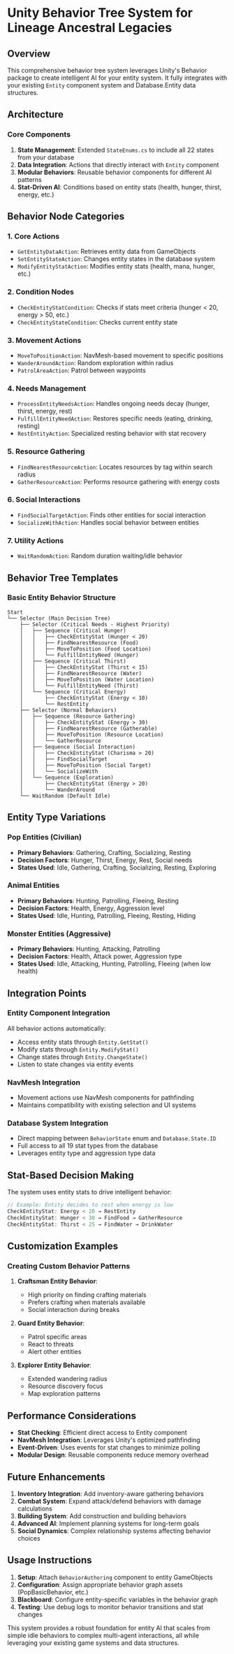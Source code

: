 # Unity Behavior Tree System for Lineage Ancestral Legacies

## Overview

This comprehensive behavior tree system leverages Unity's Behavior package to create intelligent AI for your entity system. It fully integrates with your existing `Entity` component system and Database.Entity data structures.

## Architecture

### Core Components

1. **State Management**: Extended `StateEnums.cs` to include all 22 states from your database
2. **Data Integration**: Actions that directly interact with `Entity` component
3. **Modular Behaviors**: Reusable behavior components for different AI patterns
4. **Stat-Driven AI**: Conditions based on entity stats (health, hunger, thirst, energy, etc.)

## Behavior Node Categories

### 1. Core Actions
- `GetEntityDataAction`: Retrieves entity data from GameObjects
- `SetEntityStateAction`: Changes entity states in the database system
- `ModifyEntityStatAction`: Modifies entity stats (health, mana, hunger, etc.)

### 2. Condition Nodes
- `CheckEntityStatCondition`: Checks if stats meet criteria (hunger < 20, energy > 50, etc.)
- `CheckEntityStateCondition`: Checks current entity state

### 3. Movement Actions
- `MoveToPositionAction`: NavMesh-based movement to specific positions
- `WanderAroundAction`: Random exploration within radius
- `PatrolAreaAction`: Patrol between waypoints

### 4. Needs Management
- `ProcessEntityNeedsAction`: Handles ongoing needs decay (hunger, thirst, energy, rest)
- `FulfillEntityNeedAction`: Restores specific needs (eating, drinking, resting)
- `RestEntityAction`: Specialized resting behavior with stat recovery

### 5. Resource Gathering
- `FindNearestResourceAction`: Locates resources by tag within search radius
- `GatherResourceAction`: Performs resource gathering with energy costs

### 6. Social Interactions
- `FindSocialTargetAction`: Finds other entities for social interaction
- `SocializeWithAction`: Handles social behavior between entities

### 7. Utility Actions
- `WaitRandomAction`: Random duration waiting/idle behavior

## Behavior Tree Templates

### Basic Entity Behavior Structure
```
Start
└── Selector (Main Decision Tree)
    ├── Selector (Critical Needs - Highest Priority)
    │   ├── Sequence (Critical Hunger)
    │   │   ├── CheckEntityStat (Hunger < 20)
    │   │   ├── FindNearestResource (Food)
    │   │   ├── MoveToPosition (Food Location)
    │   │   └── FulfillEntityNeed (Hunger)
    │   ├── Sequence (Critical Thirst)
    │   │   ├── CheckEntityStat (Thirst < 15)
    │   │   ├── FindNearestResource (Water)
    │   │   ├── MoveToPosition (Water Location)
    │   │   └── FulfillEntityNeed (Thirst)
    │   └── Sequence (Critical Energy)
    │       ├── CheckEntityStat (Energy < 10)
    │       └── RestEntity
    ├── Selector (Normal Behaviors)
    │   ├── Sequence (Resource Gathering)
    │   │   ├── CheckEntityStat (Energy > 30)
    │   │   ├── FindNearestResource (Gatherable)
    │   │   ├── MoveToPosition (Resource Location)
    │   │   └── GatherResource
    │   ├── Sequence (Social Interaction)
    │   │   ├── CheckEntityStat (Charisma > 20)
    │   │   ├── FindSocialTarget
    │   │   ├── MoveToPosition (Social Target)
    │   │   └── SocializeWith
    │   └── Sequence (Exploration)
    │       ├── CheckEntityStat (Energy > 20)
    │       └── WanderAround
    └── WaitRandom (Default Idle)
```

## Entity Type Variations

### Pop Entities (Civilian)
- **Primary Behaviors**: Gathering, Crafting, Socializing, Resting
- **Decision Factors**: Hunger, Thirst, Energy, Rest, Social needs
- **States Used**: Idle, Gathering, Crafting, Socializing, Resting, Exploring

### Animal Entities
- **Primary Behaviors**: Hunting, Patrolling, Fleeing, Resting
- **Decision Factors**: Health, Energy, Aggression level
- **States Used**: Idle, Hunting, Patrolling, Fleeing, Resting, Hiding

### Monster Entities (Aggressive)
- **Primary Behaviors**: Hunting, Attacking, Patrolling
- **Decision Factors**: Health, Attack power, Aggression type
- **States Used**: Idle, Attacking, Hunting, Patrolling, Fleeing (when low health)

## Integration Points

### Entity Component Integration
All behavior actions automatically:
- Access entity stats through `Entity.GetStat()`
- Modify stats through `Entity.ModifyStat()`
- Change states through `Entity.ChangeState()` 
- Listen to state changes via entity events

### NavMesh Integration
- Movement actions use NavMesh components for pathfinding
- Maintains compatibility with existing selection and UI systems

### Database System Integration
- Direct mapping between `BehaviorState` enum and `Database.State.ID`
- Full access to all 19 stat types from the database
- Leverages entity type and aggression type data

## Stat-Based Decision Making

The system uses entity stats to drive intelligent behavior:

```csharp
// Example: Entity decides to rest when energy is low
CheckEntityStat: Energy < 20 → RestEntity
CheckEntityStat: Hunger < 30 → FindFood → GatherResource
CheckEntityStat: Thirst < 25 → FindWater → DrinkWater
```

## Customization Examples

### Creating Custom Behavior Patterns

1. **Craftsman Entity Behavior**:
   - High priority on finding crafting materials
   - Prefers crafting when materials available
   - Social interaction during breaks

2. **Guard Entity Behavior**:
   - Patrol specific areas
   - React to threats
   - Alert other entities

3. **Explorer Entity Behavior**:
   - Extended wandering radius
   - Resource discovery focus
   - Map exploration patterns

## Performance Considerations

- **Stat Checking**: Efficient direct access to Entity component
- **NavMesh Integration**: Leverages Unity's optimized pathfinding
- **Event-Driven**: Uses events for stat changes to minimize polling
- **Modular Design**: Reusable components reduce memory overhead

## Future Enhancements

1. **Inventory Integration**: Add inventory-aware gathering behaviors
2. **Combat System**: Expand attack/defend behaviors with damage calculations
3. **Building System**: Add construction and building behaviors
4. **Advanced AI**: Implement planning systems for long-term goals
5. **Social Dynamics**: Complex relationship systems affecting behavior choices

## Usage Instructions

1. **Setup**: Attach `BehaviorAuthoring` component to entity GameObjects
2. **Configuration**: Assign appropriate behavior graph assets (PopBasicBehavior, etc.)
3. **Blackboard**: Configure entity-specific variables in the behavior graph
4. **Testing**: Use debug logs to monitor behavior transitions and stat changes

This system provides a robust foundation for entity AI that scales from simple idle behaviors to complex multi-agent interactions, all while leveraging your existing game systems and data structures.
